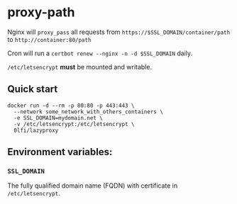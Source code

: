# proxy-path

Nginx will `proxy_pass` all requests from `https://$SSL_DOMAIN/container/path`
to `http://container:80/path`

Cron will run a `certbot renew --nginx -n -d $SSL_DOMAIN` daily.

`/etc/letsencrypt` **must** be mounted and writable.

## Quick start

```
docker run -d --rm -p 80:80 -p 443:443 \
  --network some_network_with_others_containers \
  -e SSL_DOMAIN=mydomain.net \
  -v /etc/letsencrypt:/etc/letsencrypt \
  0lfi/lazyproxy
```

## Environment variables:

### `SSL_DOMAIN`
The fully qualified domain name (FQDN) with certificate in `/etc/letsencrypt`.

